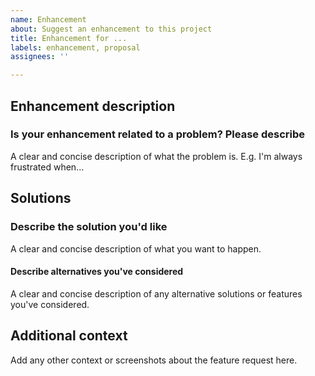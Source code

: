 ```yaml
---
name: Enhancement
about: Suggest an enhancement to this project
title: Enhancement for ...
labels: enhancement, proposal
assignees: ''

---
```


## Enhancement description

### Is your enhancement related to a problem? Please describe

A clear and concise description of what the problem is. E.g. I'm always frustrated when...

## Solutions

### Describe the solution you'd like

A clear and concise description of what you want to happen.

#### Describe alternatives you've considered

A clear and concise description of any alternative solutions or features you've considered.

## Additional context

Add any other context or screenshots about the feature request here.
